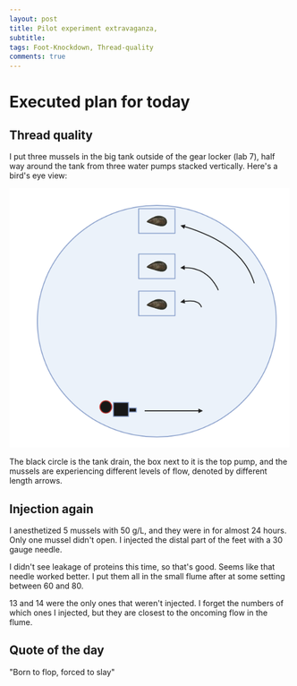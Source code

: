 ```yaml
---
layout: post
title: Pilot experiment extravaganza,
subtitle:
tags: Foot-Knockdown, Thread-quality
comments: true
---
```


# Executed plan for today

## Thread quality

I put three mussels in the big tank outside of the gear locker (lab 7), half way around the tank from three water pumps stacked vertically. Here's a bird's eye view:

![](/post_images/20230720/Thread-quality-2.jpg)

The black circle is the tank drain, the box next to it is the top pump, and the mussels are experiencing different levels of flow, denoted by different length arrows.

## Injection again

I anesthetized 5 mussels with 50 g/L, and they were in for almost 24 hours. Only one mussel didn't open. I injected the distal part of the feet with a 30 gauge needle.

I didn't see leakage of proteins this time, so that's good. Seems like that needle worked better. I put them all in the small flume after at some setting between 60 and 80.

13 and 14 were the only ones that weren't injected. I forget the numbers of which ones I injected, but they are closest to the oncoming flow in the flume.

## Quote of the day

"Born to flop, forced to slay"
